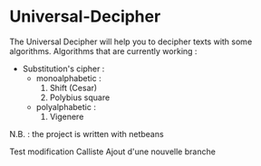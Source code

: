 # Universal-Decipher
The Universal Decipher will help you to decipher texts with some algorithms.
Algorithms that are currently working : 
  - Substitution's cipher :
    - monoalphabetic :
      1. Shift (Cesar)
      2. Polybius square
    - polyalphabetic :
      1. Vigenere

N.B. : the project is written with netbeans 

Test modification Calliste
Ajout d'une nouvelle branche
